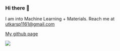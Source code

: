 ### Hi there 👋
I am into Machine Learning + Materials. Reach me at utkarsp1161@gmail.com

[My github page](https://utkarshp1161.github.io/UtkarshsAIInScience.github.io/)

![](md.gif)
<!-- 
![](https://komarev.com/ghpvc/?username=utkarshp1161) -->

<!--
**utkarshp1161/utkarshp1161** is a ✨ _special_ ✨ repository because its `README.md` (this file) appears on your GitHub profile.

Here are some ideas to get you started:

- 🔭 I’m currently working on ...
- 🌱 I’m currently learning ...
- 👯 I’m looking to collaborate on ...
- 🤔 I’m looking for help with ...
- 💬 Ask me about ...
- 📫 How to reach me: ...
- 😄 Pronouns: ...
- ⚡ Fun fact: ...
-->
